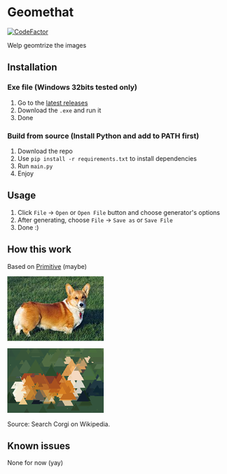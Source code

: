 # Geomethat
[![CodeFactor](https://www.codefactor.io/repository/github/brain-flooder/geomethat/badge/main)](https://www.codefactor.io/repository/github/brain-flooder/geomethat/overview/main)

Welp geomtrize the images
## Installation
### Exe file (Windows 32bits tested only)
1. Go to the [latest releases](https://github.com/Brain-Flooder/Geomethat/releases/latest)
2. Download the `.exe` and run it
3. Done
### Build from source (Install Python and add to PATH first)
1. Download the repo
2. Use `pip install -r requirements.txt` to install dependencies
3. Run `main.py`
4. Enjoy
## Usage
1. Click `File` -> `Open` or `Open File` button and choose generator's options
2. After generating, choose `File` -> `Save as` or `Save File`
3. Done :)
## How this work

Based on [Primitive](https://github.com/fogleman/primitive) (maybe)

![Original](https://github.com/Brain-Flooder/Geomethat/blob/main/example/old_img.jpg?raw=true)

![My Tool](https://github.com/Brain-Flooder/Geomethat/blob/main/example/accurate.png?raw=true)

Source: Search Corgi on Wikipedia.
## Known issues
None for now (yay)
